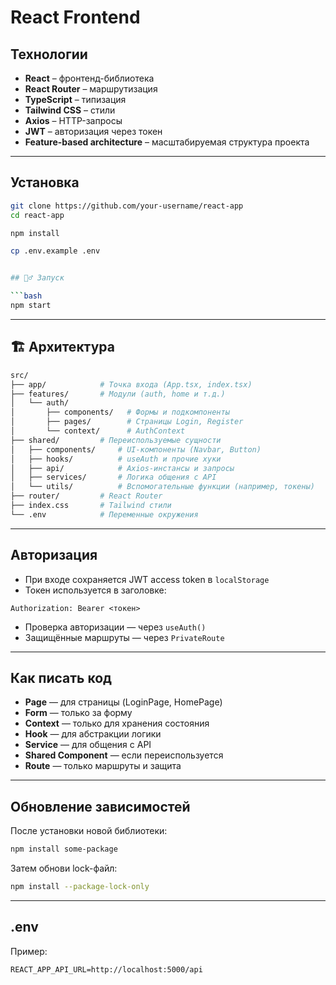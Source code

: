 #  React Frontend

##  Технологии

- **React** – фронтенд-библиотека
- **React Router** – маршрутизация
- **TypeScript** – типизация
- **Tailwind CSS** – стили
- **Axios** – HTTP-запросы
- **JWT** – авторизация через токен
- **Feature-based architecture** – масштабируемая структура проекта

---

##  Установка

```bash
git clone https://github.com/your-username/react-app
cd react-app

npm install

cp .env.example .env


## 🏃‍♂️ Запуск

```bash
npm start
```

---

## 🏗 Архитектура

```bash
src/
├── app/            # Точка входа (App.tsx, index.tsx)
├── features/       # Модули (auth, home и т.д.)
│   └── auth/
│       ├── components/   # Формы и подкомпоненты
│       ├── pages/        # Страницы Login, Register
│       └── context/      # AuthContext
├── shared/         # Переиспользуемые сущности
│   ├── components/     # UI-компоненты (Navbar, Button)
│   ├── hooks/          # useAuth и прочие хуки
│   ├── api/            # Axios-инстансы и запросы
│   ├── services/       # Логика общения с API
│   └── utils/          # Вспомогательные функции (например, токены)
├── router/         # React Router
├── index.css       # Tailwind стили
└── .env            # Переменные окружения
```

---

##  Авторизация

- При входе сохраняется JWT access token в `localStorage`
- Токен используется в заголовке:

```http
Authorization: Bearer <токен>
```

- Проверка авторизации — через `useAuth()`
- Защищённые маршруты — через `PrivateRoute`

---

##  Как писать код

- **Page** — для страницы (LoginPage, HomePage)
- **Form** — только за форму
- **Context** — только для хранения состояния
- **Hook** — для абстракции логики
- **Service** — для общения с API
- **Shared Component** — если переиспользуется
- **Route** — только маршруты и защита

---

##  Обновление зависимостей

После установки новой библиотеки:

```bash
npm install some-package
```

Затем обнови lock-файл:

```bash
npm install --package-lock-only
```

---

##  .env

Пример:

```env
REACT_APP_API_URL=http://localhost:5000/api
```
